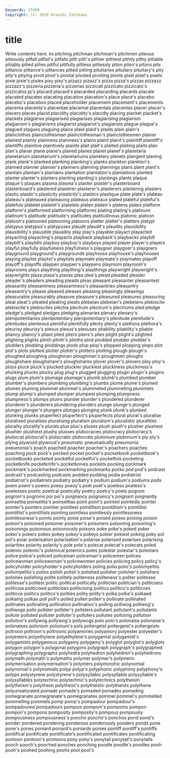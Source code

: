 ```yaml
---
Keywords: 17499
Copyright: (C) 2019 Atsushi Ishikawa
---
```


# title

Write contents here.
ks pitching
pitchman pitchman's pitchmen piteous piteously pitfall pitfall's pitfalls pith pith's
pithier pithiest pithily pithy pitiable pitiably pitied pities pitiful pitifully
pitiless pitilessly piton piton's pitons pits pittance pittance's pittances pitted
pitting pituitaries pituitary pituitary's pity pity's pitying pivot pivot's pivotal
pivoted pivoting pivots pixel pixel's pixels pixie pixie's pixies pixy
pixy's pizazz pizazz's pizza pizza's pizzas pizzazz pizzazz's pizzeria pizzeria's
pizzerias pizzicati pizzicato pizzicato's pizzicatos pj's placard placard's placarded placarding
placards placate placated placates placating placation placation's place place's placebo
placebo's placebos placed placeholder placement placement's placements placenta placenta's placentae
placental placentals placentas placer placer's placers places placid placidity placidity's
placidly placing placket placket's plackets plagiarise plagiarised plagiarises plagiarising plagiarism
plagiarism's plagiarisms plagiarist plagiarist's plagiarists plague plague's plagued plagues plaguing
plaice plaid plaid's plaids plain plain's plainclothes plainclothesman plainclothesman's plainclothesmen
plainer plainest plainly plainness plainness's plains plaint plaint's plaintiff plaintiff's
plaintiffs plaintive plaintively plaints plait plait's plaited plaiting plaits plan
plan's planar plane plane's planed planes planet planet's planetaria planetarium
planetarium's planetariums planetary planets plangent planing plank plank's planked planking
planking's planks plankton plankton's planned planner planner's planners planning plannings
plans plant plant's plantain plantain's plantains plantation plantation's plantations planted
planter planter's planters planting planting's plantings plants plaque plaque's plaques
plasma plasma's plaster plaster's plasterboard plasterboard's plastered plasterer plasterer's plasterers
plastering plasters plastic plastic's plasticity plasticity's plastics plastique plate plate's
plateau plateau's plateaued plateauing plateaus plateaux plated plateful plateful's platefuls
platelet platelet's platelets platen platen's platens plates platform platform's platformed
platforming platforms plating plating's platinum platinum's platitude platitude's platitudes platitudinous
platonic platoon platoon's platooned platooning platoons platter platter's platters platypi
platypus platypus's platypuses plaudit plaudit's plaudits plausibility plausibility's plausible plausibly
play play's playable playact playacted playacting playacting's playacts playback playback's
playbacks playbill playbill's playbills playboy playboy's playboys played player player's
players playful playfully playfulness playfulness's playgoer playgoer's playgoers playground playground's
playgrounds playhouse playhouse's playhouses playing playlist playlist's playlists playmate playmate's
playmates playoff playoff's playoffs playpen playpen's playpens playroom playroom's playrooms
plays plaything plaything's playthings playwright playwright's playwrights plaza plaza's plazas
plea plea's plead pleaded pleader pleader's pleaders pleading pleads pleas
pleasant pleasanter pleasantest pleasantly pleasantness pleasantness's pleasantries pleasantry pleasantry's please
pleased pleases pleasing pleasingly pleasings pleasurable pleasurably pleasure pleasure's pleasured
pleasures pleasuring pleat pleat's pleated pleating pleats plebeian plebeian's plebeians
plebiscite plebiscite's plebiscites plectra plectrum plectrum's plectrums pled pledge pledge's
pledged pledges pledging plenaries plenary plenary's plenipotentiaries plenipotentiary plenipotentiary's plenitude
plenitude's plenitudes plenteous plentiful plentifully plenty plenty's plethora plethora's pleurisy
pleurisy's plexus plexus's plexuses pliability pliability's pliable pliancy pliancy's pliant
plied pliers pliers's plies plight plight's plighted plighting plights plinth
plinth's plinths plod plodded plodder plodder's plodders plodding ploddings plods
plop plop's plopped plopping plops plot plot's plots plotted plotter
plotter's plotters plotting plough plough's ploughed ploughing ploughman ploughman's ploughmen
ploughs ploughshare ploughshare's ploughshares plover plover's plovers ploy ploy's ploys
pluck pluck's plucked pluckier pluckiest pluckiness pluckiness's plucking plucks plucky
plug plug's plugged plugging plugin plugin's plugins plugs plum plum's
plumage plumage's plumb plumb's plumbed plumber plumber's plumbers plumbing plumbing's
plumbs plume plume's plumed plumes pluming plummet plummet's plummeted plummeting
plummets plump plump's plumped plumper plumpest plumping plumpness plumpness's plumps
plums plunder plunder's plundered plunderer plunderer's plunderers plundering plunders plunge
plunge's plunged plunger plunger's plungers plunges plunging plunk plunk's plunked
plunking plunks pluperfect pluperfect's pluperfects plural plural's pluralise pluralised pluralises
pluralising pluralism pluralism's pluralistic pluralities plurality plurality's plurals plus plus's
pluses plush plush's plusher plushest plushier plushiest plushy plusses plutocracies
plutocracy plutocracy's plutocrat plutocrat's plutocratic plutocrats plutonium plutonium's ply ply's
plying plywood plywood's pneumatic pneumatically pneumonia pneumonia's poach poached poacher
poacher's poachers poaches poaching pock pock's pocked pocket pocket's pocketbook
pocketbook's pocketbooks pocketed pocketful pocketful's pocketfuls pocketing pocketknife pocketknife's pocketknives
pockets pocking pockmark pockmark's pockmarked pockmarking pockmarks pocks pod pod's
podcast podcast's podcasting podcasts podded podding podia podiatrist podiatrist's podiatrists
podiatry podiatry's podium podium's podiums pods poem poem's poems poesy
poesy's poet poet's poetess poetess's poetesses poetic poetical poetically poetry
poetry's poets pogrom pogrom's pogroms poi poi's poignancy poignancy's poignant
poignantly poinsettia poinsettia's poinsettias point point's pointed pointedly pointer pointer's
pointers pointier pointiest pointillism pointillism's pointillist pointillist's pointillists pointing pointless
pointlessly pointlessness pointlessness's points pointy poise poise's poised poises poising
poison poison's poisoned poisoner poisoner's poisoners poisoning poisoning's poisonings poisonous
poisonously poisons poke poke's poked poker poker's pokers pokes pokey
pokey's pokeys pokier pokiest poking poky pol pol's polar polarisation
polarisation's polarise polarised polarises polarising polarities polarity polarity's pole pole's
polecat polecat's polecats poled polemic polemic's polemical polemics poles polestar
polestar's polestars police police's policed policeman policeman's policemen polices policewoman
policewoman's policewomen policies policing policy policy's policyholder policyholder's policyholders poling
polio polio's poliomyelitis poliomyelitis's polios polish polish's polished polisher polisher's
polishers polishes polishing polite politely politeness politeness's politer politesse politesse's
politest politic political politically politician politician's politicians politicise politicised politicises
politicising politico politico's politicoes politicos politics politics's polities polity polity's
polka polka's polkaed polkaing polkas poll poll's polled pollen pollen's
pollinate pollinated pollinates pollinating pollination pollination's polling polliwog polliwog's polliwogs
polls pollster pollster's pollsters pollutant pollutant's pollutants pollute polluted polluter
polluter's polluters pollutes polluting pollution pollution's pollywog pollywog's pollywogs polo
polo's polonaise polonaise's polonaises polonium polonium's pols poltergeist poltergeist's poltergeists
poltroon poltroon's poltroons polyamories polyamory polyester polyester's polyesters polyethylene polyethylene's
polygamist polygamist's polygamists polygamous polygamy polygamy's polyglot polyglot's polyglots polygon
polygon's polygonal polygons polygraph polygraph's polygraphed polygraphing polygraphs polyhedra polyhedron
polyhedron's polyhedrons polymath polymath's polymaths polymer polymer's polymeric polymerisation polymerisation's
polymers polymorphic polynomial polynomial's polynomials polyp polyp's polyphonic polyphony polyphony's
polyps polystyrene polystyrene's polysyllabic polysyllable polysyllable's polysyllables polytechnic polytechnic's polytechnics
polytheism polytheism's polytheist polytheist's polytheistic polytheists polythene polyunsaturated pomade pomade's
pomaded pomades pomading pomegranate pomegranate's pomegranates pommel pommel's pommelled pommelling
pommels pomp pomp's pompadour pompadour's pompadoured pompadours pompom pompom's pompoms
pompon pompon's pompons pomposity pomposity's pompous pompously pompousness pompousness's poncho
poncho's ponchos pond pond's ponder pondered pondering ponderous ponderously ponders
ponds pone pone's pones poniard poniard's poniards ponies pontiff pontiff's
pontiffs pontifical pontificate pontificate's pontificated pontificates pontificating pontoon pontoon's pontoons
pony pony's ponytail ponytail's ponytails pooch pooch's pooched pooches pooching
poodle poodle's poodles pooh pooh's poohed poohing poohs pool pool's
